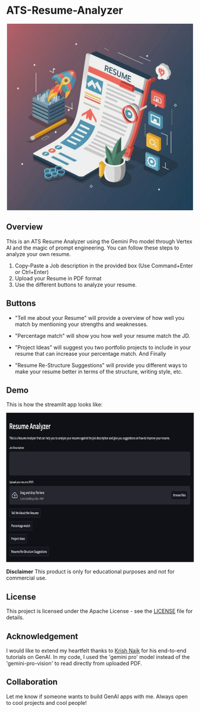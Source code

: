 # ATS-Resume-Analyzer

<p align="center">
  <img src=resume_icon.jpg width="500px" height="500px" >
</p>

## Overview

This is an ATS Resume Analyzer using the Gemini Pro model through Vertex AI and the magic of prompt engineering. You can follow these steps to analyze your own resume.

1. Copy-Paste a Job description in the provided box (Use Command+Enter or Ctrl+Enter)
2. Upload your Resume in PDF format
3. Use the different buttons to analyze your resume.

## Buttons

- "Tell me about your Resume" will provide a overview of how well you match by mentioning your strengths and weaknesses.

- "Percentage match" will show you how well your resume match the JD.

- "Project Ideas" will suggest you two portfolio projects to include in your resume that can increase your percentage match. And Finally

- "Resume Re-Structure Suggestions" will provide you different ways to make your resume better in terms of the structure, writing style, etc.

## Demo

This is how the streamlit app looks like:

<p align="center">
  <img src=streamlit_homepage.png width="700px" height="400px" >
</p>

**Disclaimer**
This product is only for educational purposes and not for commercial use.

## License

This project is licensed under the Apache License - see the [LICENSE](LICENSE) file for details.

## Acknowledgement

I would like to extend my heartfelt thanks to [Krish Naik](https://www.youtube.com/@krishnaik06) for his end-to-end tutorials on GenAI. In my code, I used the 'gemini pro' model instead of the 'gemini-pro-vision' to read directly from uploaded PDF.

## Collaboration

Let me know if someone wants to build GenAI apps with me. Always open to cool projects and cool people!
